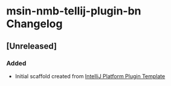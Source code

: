 <!-- Keep a Changelog guide -> https://keepachangelog.com -->

# msin-nmb-tellij-plugin-bn Changelog

## [Unreleased]
### Added
- Initial scaffold created from [IntelliJ Platform Plugin Template](https://github.com/JetBrains/intellij-platform-plugin-template)
